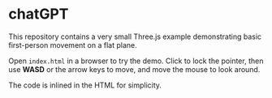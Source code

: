 # chatGPT

This repository contains a very small Three.js example demonstrating basic first-person movement on a flat plane.

Open `index.html` in a browser to try the demo. Click to lock the pointer, then use **WASD** or the arrow keys to move, and move the mouse to look around.

The code is inlined in the HTML for simplicity.
